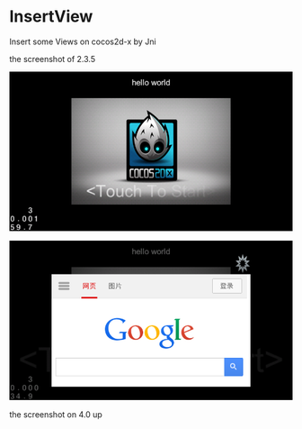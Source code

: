 InsertView
==========

Insert some Views on cocos2d-x by Jni

the screenshot of 2.3.5

![Preview](InsertWebview3/shotscreen/device-2014-01-31-002352.png "android2.3.5")



![Preview](InsertWebview3/shotscreen/device-2014-01-31-002622.png "android2.3.5")


the screenshot on 4.0 up
